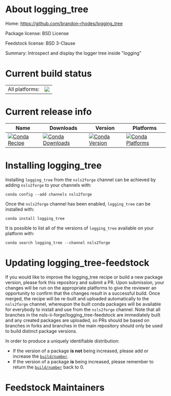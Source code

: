 About logging_tree
==================

Home: https://github.com/brandon-rhodes/logging_tree

Package license: BSD License

Feedstock license: BSD 3-Clause

Summary: Introspect and display the logger tree inside "logging"



Current build status
====================


<table><tr><td>All platforms:</td>
    <td>
      <a href="https://dev.azure.com/nsls2forge/nsls2forge/_build/latest?definitionId=218&branchName=master">
        <img src="https://dev.azure.com/nsls2forge/nsls2forge/_apis/build/status/logging_tree-feedstock?branchName=master">
      </a>
    </td>
  </tr>
</table>

Current release info
====================

| Name | Downloads | Version | Platforms |
| --- | --- | --- | --- |
| [![Conda Recipe](https://img.shields.io/badge/recipe-logging_tree-green.svg)](https://anaconda.org/nsls2forge/logging_tree) | [![Conda Downloads](https://img.shields.io/conda/dn/nsls2forge/logging_tree.svg)](https://anaconda.org/nsls2forge/logging_tree) | [![Conda Version](https://img.shields.io/conda/vn/nsls2forge/logging_tree.svg)](https://anaconda.org/nsls2forge/logging_tree) | [![Conda Platforms](https://img.shields.io/conda/pn/nsls2forge/logging_tree.svg)](https://anaconda.org/nsls2forge/logging_tree) |

Installing logging_tree
=======================

Installing `logging_tree` from the `nsls2forge` channel can be achieved by adding `nsls2forge` to your channels with:

```
conda config --add channels nsls2forge
```

Once the `nsls2forge` channel has been enabled, `logging_tree` can be installed with:

```
conda install logging_tree
```

It is possible to list all of the versions of `logging_tree` available on your platform with:

```
conda search logging_tree --channel nsls2forge
```




Updating logging_tree-feedstock
===============================

If you would like to improve the logging_tree recipe or build a new
package version, please fork this repository and submit a PR. Upon submission,
your changes will be run on the appropriate platforms to give the reviewer an
opportunity to confirm that the changes result in a successful build. Once
merged, the recipe will be re-built and uploaded automatically to the
`nsls2forge` channel, whereupon the built conda packages will be available for
everybody to install and use from the `nsls2forge` channel.
Note that all branches in the nsls-ii-forge/logging_tree-feedstock are
immediately built and any created packages are uploaded, so PRs should be based
on branches in forks and branches in the main repository should only be used to
build distinct package versions.

In order to produce a uniquely identifiable distribution:
 * If the version of a package **is not** being increased, please add or increase
   the [``build/number``](https://conda.io/docs/user-guide/tasks/build-packages/define-metadata.html#build-number-and-string).
 * If the version of a package **is** being increased, please remember to return
   the [``build/number``](https://conda.io/docs/user-guide/tasks/build-packages/define-metadata.html#build-number-and-string)
   back to 0.

Feedstock Maintainers
=====================


